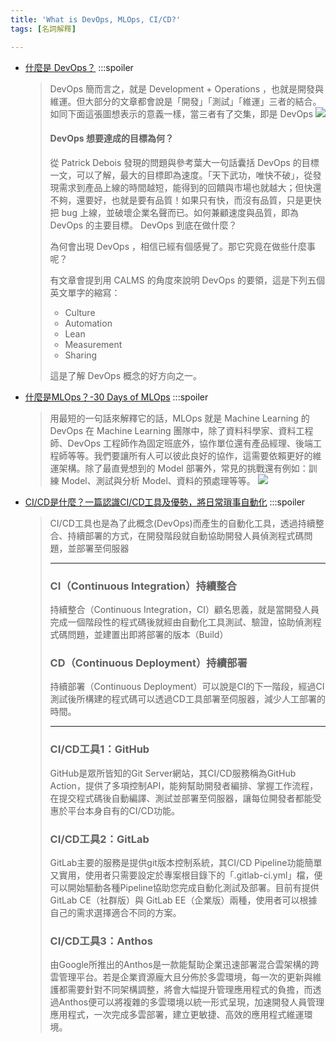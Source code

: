 ```yaml
---
title: 'What is DevOps, MLOps, CI/CD?'
tags: [名詞解釋]

---
```


* [什麼是 DevOps？](https://ithelp.ithome.com.tw/articles/10184557)
    :::spoiler 
    > DevOps 簡而言之，就是 Development + Operations ，也就是開發與維運。但大部分的文章都會說是「開發」「測試」「維運」三者的結合。如同下面這張圖想表示的意義一樣，當三者有了交集，即是 DevOps
    > ![](https://upload.wikimedia.org/wikipedia/commons/thumb/b/b5/Devops.svg/512px-Devops.svg.png)
    > #### DevOps 想要達成的目標為何？
    >
    >從 Patrick Debois 發現的問題與參考葉大一句話囊括 DevOps 的目標一文，可以了解，最大的目標即為速度。「天下武功，唯快不破」，從發現需求到產品上線的時間越短，能得到的回饋與市場也就越大；但快還不夠，還要好，也就是要有品質！如果只有快，而沒有品質，只是更快把 bug 上線，並破壞企業名聲而已。如何兼顧速度與品質，即為 DevOps 的主要目標。
    DevOps 到底在做什麼？
    >
    >為何會出現 DevOps ，相信已經有個感覺了。那它究竟在做些什麼事呢？
    >
    >有文章會提到用 CALMS 的角度來說明 DevOps 的要領，這是下列五個英文單字的縮寫：
    > * Culture
    > * Automation
    > * Lean
    > * Measurement
    > * Sharing
    > 
    > 這是了解 DevOps 概念的好方向之一。
* [什麼是MLOps？-30 Days of MLOps](https://ithelp.ithome.com.tw/articles/10238335)
    :::spoiler 
    > 用最短的一句話來解釋它的話，MLOps 就是 Machine Learning 的 DevOps
    > 在 Machine Learning 團隊中，除了資料科學家、資料工程師、DevOps 工程師作為固定班底外，協作單位還有產品經理、後端工程師等等。我們要讓所有人可以彼此良好的協作，這需要依賴更好的維運架構。除了最直覺想到的 Model 部署外，常見的挑戰還有例如：訓練 Model、測試與分析 Model、資料的預處理等等。
    > ![](https://github.com/alincode/30-days-of-mlops/raw/master/assets/mlops-collenges.png)
* [CI/CD是什麼？一篇認識CI/CD工具及優勢，將日常瑣事自動化](https://www.wingwill.com.tw/zh-tw/%E9%83%A8%E8%90%BD%E6%A0%BC/%E9%9B%B2%E5%9C%B0%E6%B7%B7%E5%90%88%E6%87%89%E7%94%A8/cicd%E5%B7%A5%E5%85%B7/)
    :::spoiler
    > CI/CD工具也是為了此概念(DevOps)而產生的自動化工具，透過持續整合、持續部署的方式，在開發階段就自動協助開發人員偵測程式碼問題，並部署至伺服器
    > 
    > ---
    > ### CI（Continuous Integration）持續整合
    > 持續整合（Continuous Integration，CI）顧名思義，就是當開發人員完成一個階段性的程式碼後就經由自動化工具測試、驗證，協助偵測程式碼問題，並建置出即將部署的版本（Build）
    > ### CD（Continuous Deployment）持續部署
    > 持續部署（Continuous Deployment）可以說是CI的下一階段，經過CI測試後所構建的程式碼可以透過CD工具部署至伺服器，減少人工部署的時間。
    > 
    > ---
    > ### CI/CD工具1：GitHub 
    > GitHub是眾所皆知的Git Server網站，其CI/CD服務稱為GitHub Action，提供了多項控制API，能夠幫助開發者編排、掌握工作流程，在提交程式碼後自動編譯、測試並部署至伺服器，讓每位開發者都能受惠於平台本身自有的CI/CD功能。
    > ### CI/CD工具2：GitLab 
    > GitLab主要的服務是提供git版本控制系統，其CI/CD Pipeline功能簡單又實用，使用者只需要設定於專案根目錄下的「.gitlab-ci.yml」檔，便可以開始驅動各種Pipeline協助您完成自動化測試及部署。目前有提供GitLab CE（社群版）與 GitLab EE（企業版）兩種，使用者可以根據自己的需求選擇適合不同的方案。
    > ### CI/CD工具3：Anthos 
    > 由Google所推出的Anthos是一款能幫助企業迅速部署混合雲架構的跨雲管理平台。若是企業資源龐大且分佈於多雲環境，每一次的更新與維護都需要針對不同架構調整，將會大幅提升管理應用程式的負擔，而透過Anthos便可以將複雜的多雲環境以統一形式呈現，加速開發人員管理應用程式，一次完成多雲部署，建立更敏捷、高效的應用程式維運環境。
